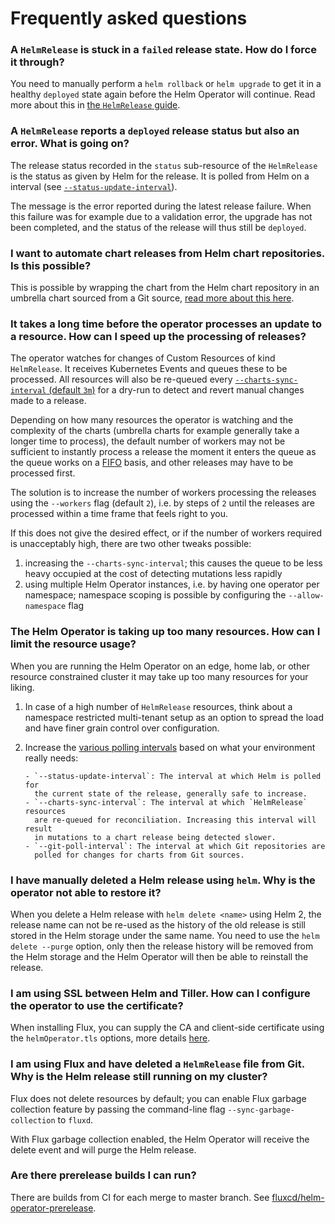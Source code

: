 # Frequently asked questions

### A `HelmRelease` is stuck in a `failed` release state. How do I force it through?

You need to manually perform a `helm rollback` or `helm upgrade` to get it in
a healthy `deployed` state again before the Helm Operator will continue.
Read more about this in [the `HelmRelease`
guide](helmrelease-guide/reconciliation-and-upgrades.md#upgrade-failures).

### A `HelmRelease` reports a `deployed` release status but also an error. What is going on?

The release status recorded in the `status` sub-resource of the `HelmRelease`
is the status as given by Helm for the release. It is polled from Helm on a
interval (see
[`--status-update-interval`](references/operator.md#reconciliation-configuration)).

The message is the error reported during the latest release failure. When this
failure was for example due to a validation error, the upgrade has not been
completed, and the status of the release will thus still be `deployed`.

### I want to automate chart releases from Helm chart repositories. Is this possible?

This is possible by wrapping the chart from the Helm chart repository in
an umbrella chart sourced from a Git source, [read more about this
here](helmrelease-guide/automation.md#helm-repository-chart-updates).

### It takes a long time before the operator processes an update to a resource. How can I speed up the processing of releases?

The operator watches for changes of Custom Resources of kind `HelmRelease`. It
receives Kubernetes Events and queues these to be processed. All resources will
also be re-queued every [`--charts-sync-interval`
(default `3m`)](references/operator.md#reconciliation-configuration) for a
dry-run to detect and revert manual changes made to a release.

Depending on how many resources the operator is watching and the complexity of
the charts (umbrella charts for example generally take a longer time to
process), the default number of workers may not be sufficient to instantly
process a release the moment it enters the queue as the queue works on a
[FIFO](https://en.wikipedia.org/wiki/FIFO_(computing_and_electronics)) basis,
and other releases may have to be processed first.

The solution is to increase the number of workers processing the releases using
the `--workers` flag (default `2`), i.e. by steps of `2` until the releases are
processed within a time frame that feels right to you.

If this does not give the desired effect, or if the number of workers required
is unacceptably high, there are two other tweaks possible:

1. increasing the `--charts-sync-interval`; this causes the queue to be less
   heavy occupied at the cost of detecting mutations less rapidly
1. using multiple Helm Operator instances, i.e. by having one operator per
   namespace; namespace scoping is possible by configuring the
   `--allow-namespace` flag
   
### The Helm Operator is taking up too many resources. How can I limit the resource usage?

When you are running the Helm Operator on an edge, home lab, or other resource
constrained cluster it may take up too many resources for your liking.

1. In case of a high number of `HelmRelease` resources, think about a namespace
   restricted multi-tenant setup as an option to spread the load and have finer
   grain control over configuration.
1. Increase the [various polling intervals](references/operator.md) based on
   what your environment really needs:

       - `--status-update-interval`: The interval at which Helm is polled for
         the current state of the release, generally safe to increase.
       - `--charts-sync-interval`: The interval at which `HelmRelease` resources
         are re-queued for reconciliation. Increasing this interval will result
         in mutations to a chart release being detected slower.
       - `--git-poll-interval`: The interval at which Git repositories are
         polled for changes for charts from Git sources.

### I have manually deleted a Helm release using `helm`. Why is the operator not able to restore it?

When you delete a Helm release with `helm delete <name>` using Helm 2, the
release name can not be re-used as the history of the old release is still
stored in the Helm storage under the same name. You need to use the
`helm delete --purge` option, only then the release history will be removed
from the Helm storage and the Helm Operator will then be able to reinstall the
release.

### I am using SSL between Helm and Tiller. How can I configure the operator to use the certificate?

When installing Flux, you can supply the CA and client-side certificate using
the `helmOperator.tls` options, more details [here](get-started/using-helm.md#with-tiller-helm-2).

### I am using Flux and have deleted a `HelmRelease` file from Git. Why is the Helm release still running on my cluster?

Flux does not delete resources by default; you can enable Flux garbage
collection feature by passing the command-line flag
`--sync-garbage-collection` to `fluxd`.

With Flux garbage collection enabled, the Helm Operator will receive the delete
event and will purge the Helm release.

### Are there prerelease builds I can run?

There are builds from CI for each merge to master branch. See
[fluxcd/helm-operator-prerelease](https://hub.docker.com/r/fluxcd/helm-operator-prerelease/tags).
